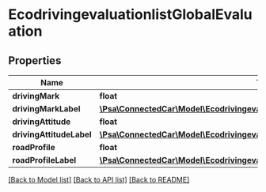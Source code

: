 # EcodrivingevaluationlistGlobalEvaluation

## Properties
Name | Type | Description | Notes
------------ | ------------- | ------------- | -------------
**drivingMark** | **float** |  | [optional] 
**drivingMarkLabel** | [**\Psa\ConnectedCar\Model\EcodrivingevaluationlistGlobalEvaluationDrivingMarkLabel**](EcodrivingevaluationlistGlobalEvaluationDrivingMarkLabel.md) |  | [optional] 
**drivingAttitude** | **float** |  | [optional] 
**drivingAttitudeLabel** | [**\Psa\ConnectedCar\Model\EcodrivingevaluationlistGlobalEvaluationDrivingMarkLabel**](EcodrivingevaluationlistGlobalEvaluationDrivingMarkLabel.md) |  | [optional] 
**roadProfile** | **float** |  | [optional] 
**roadProfileLabel** | [**\Psa\ConnectedCar\Model\EcodrivingevaluationlistGlobalEvaluationDrivingMarkLabel**](EcodrivingevaluationlistGlobalEvaluationDrivingMarkLabel.md) |  | [optional] 

[[Back to Model list]](../README.md#documentation-for-models) [[Back to API list]](../README.md#documentation-for-api-endpoints) [[Back to README]](../README.md)


